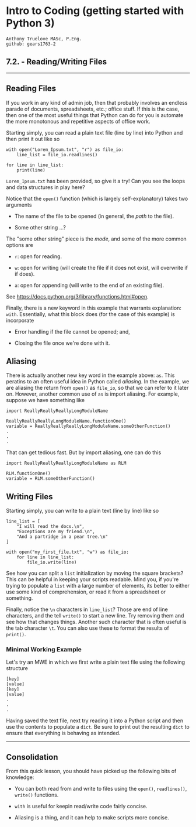 # Intro to Coding (getting started with Python 3)

    Anthony Truelove MASc, P.Eng.
    github: gears1763-2


## 7.2. - Reading/Writing Files

--------


## Reading Files

If you work in any kind of admin job, then that probably involves an endless parade of 
documents, spreadsheets, etc.; office stuff. If this is the case, then one of the most 
useful things that Python can do for you is automate the more monotonous and repetitive 
aspects of office work.  

Starting simply, you can read a plain text file (line by line) into Python and then 
print it out like so

    with open("Lorem_Ipsum.txt", "r") as file_io:
        line_list = file_io.readlines()
    
    for line in line_list:
        print(line)

`Lorem_Ipsum.txt` has been provided, so give it a try! Can you see the loops and data 
structures in play here?  

Notice that the `open()` function (which is largely self-explanatory) takes two
arguments

  * The name of the file to be opened (in general, the *path* to the file).
  
  * Some other string ...?

The "some other string" piece is the *mode*, and some of the more common options are 

  * `r`: open for reading.
  
  * `w`: open for writing (will create the file if it does not exist, will overwrite if 
         if does).
  
  * `a`: open for appending (will write to the end of an existing file).

See <https://docs.python.org/3/library/functions.html#open>.

Finally, there is a new keyword in this example that warrants explanation: `with`.
Essentially, what this block does (for the case of this example) is incorporate 

  * Error handling if the file cannot be opened; and,
  
  * Closing the file once we're done with it.


## Aliasing

There is actually another new key word in the example above: `as`. This peratins to an 
often useful idea in Python called *aliasing*. In the example, we are aliasing the 
return from `open()` as `file_io`, so that we can refer to it later on. However, another 
common use of `as` is import aliasing. For example, suppose we have something like 

    import ReallyReallyReallyLongModuleName
    
    ReallyReallyReallyLongModuleName.functionOne()
    variable = ReallyReallyReallyLongModuleName.someOtherFunction()
    .
    .
    .

That can get tedious fast. But by import aliasing, one can do this

    import ReallyReallyReallyLongModuleName as RLM
    
    RLM.functionOne()
    variable = RLM.someOtherFunction()


## Writing Files

Starting simply, you can write to a plain text (line by line) like so

    line_list = [
        "I will read the docs.\n",
        "Exceptions are my friend.\n",
        "And a partridge in a pear tree.\n"
    ]

    with open("my_first_file.txt", "w") as file_io:
        for line in line_list:
            file_io.write(line)

See how you can split a `list` initialization by moving the square brackets? This can be 
helpful in keeping your scripts readable. Mind you, if you're trying to populate a
`list` with a large number of elements, its better to either use some kind of 
comprehension, or read it from a spreadsheet or something.  

Finally, notice the `\n` characters in `line_list`? Those are end of line characters, 
and the tell `write()` to start a new line. Try removing them and see how that changes 
things. Another such character that is often useful is the tab character `\t`. You can 
also use these to format the results of `print()`.

### Minimal Working Example

Let's try an MWE in which we first write a plain text file using the following structure

    [key]
    [value]
    [key]
    [value]
    .
    .
    .

Having saved the text file, next try reading it into a Python script and then use the 
contents to populate a `dict`. Be sure to print out the resulting `dict` to ensure that 
everything is behaving as intended.

--------


## Consolidation 

From this quick lesson, you should have picked up the following bits of knowledge:  

  * You can both read from and write to files using the `open()`, `readlines()`, 
    `write()` functions.
  
  * `with` is useful for keepin read/write code fairly concise.
  
  * Aliasing is a thing, and it can help to make scripts more concise.
